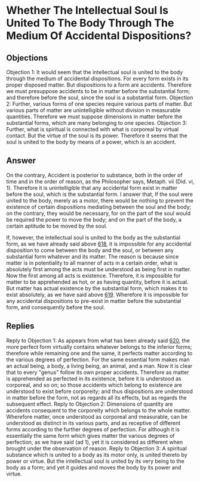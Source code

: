 # Whether The Intellectual Soul Is United To The Body Through The Medium Of Accidental Dispositions?
## Objections
Objection 1: It would seem that the intellectual soul is united to the body through the medium of accidental dispositions. For every form exists in its proper disposed matter. But dispositions to a form are accidents. Therefore we must presuppose accidents to be in matter before the substantial form; and therefore before the soul, since the soul is a substantial form.
Objection 2: Further, various forms of one species require various parts of matter. But various parts of matter are unintelligible without division in measurable quantities. Therefore we must suppose dimensions in matter before the substantial forms, which are many belonging to one species.
Objection 3: Further, what is spiritual is connected with what is corporeal by virtual contact. But the virtue of the soul is its power. Therefore it seems that the soul is united to the body by means of a power, which is an accident.
## Answer
On the contrary, Accident is posterior to substance, both in the order of time and in the order of reason, as the Philosopher says, Metaph. vii (Did. vi, 1). Therefore it is unintelligible that any accidental form exist in matter before the soul, which is the substantial form.
I answer that, If the soul were united to the body, merely as a motor, there would be nothing to prevent the existence of certain dispositions mediating between the soul and the body; on the contrary, they would be necessary, for on the part of the soul would be required the power to move the body; and on the part of the body, a certain aptitude to be moved by the soul.

If, however, the intellectual soul is united to the body as the substantial form, as we have already said above [618](A[1]), it is impossible for any accidental disposition to come between the body and the soul, or between any substantial form whatever and its matter. The reason is because since matter is in potentiality to all manner of acts in a certain order, what is absolutely first among the acts must be understood as being first in matter. Now the first among all acts is existence. Therefore, it is impossible for matter to be apprehended as hot, or as having quantity, before it is actual. But matter has actual existence by the substantial form, which makes it to exist absolutely, as we have said above [619](A[4]). Wherefore it is impossible for any accidental dispositions to pre-exist in matter before the substantial form, and consequently before the soul.
## Replies
Reply to Objection 1: As appears from what has been already said [620](A[4]), the more perfect form virtually contains whatever belongs to the inferior forms; therefore while remaining one and the same, it perfects matter according to the various degrees of perfection. For the same essential form makes man an actual being, a body, a living being, an animal, and a man. Now it is clear that to every "genus" follow its own proper accidents. Therefore as matter is apprehended as perfected in its existence, before it is understood as corporeal, and so on; so those accidents which belong to existence are understood to exist before corporeity; and thus dispositions are understood in matter before the form, not as regards all its effects, but as regards the subsequent effect.
Reply to Objection 2: Dimensions of quantity are accidents consequent to the corporeity which belongs to the whole matter. Wherefore matter, once understood as corporeal and measurable, can be understood as distinct in its various parts, and as receptive of different forms according to the further degrees of perfection. For although it is essentially the same form which gives matter the various degrees of perfection, as we have said (ad 1), yet it is considered as different when brought under the observation of reason.
Reply to Objection 3: A spiritual substance which is united to a body as its motor only, is united thereto by power or virtue. But the intellectual soul is united by its very being to the body as a form; and yet it guides and moves the body by its power and virtue.